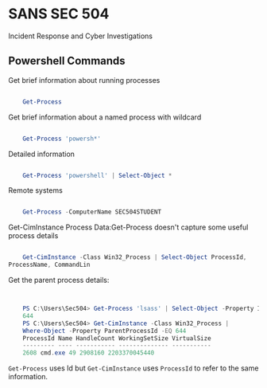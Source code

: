 # SANS SEC 504
Incident Response and Cyber Investigations

## Powershell Commands 


Get brief information about running processes

``` powershell

    Get-Process

```
Get brief information about a named process with wildcard

``` powershell

    Get-Process 'powersh*'
```

Detailed information

``` powershell

    Get-Process 'powershell' | Select-Object *

```



Remote systems

``` powershell

    Get-Process -ComputerName SEC504STUDENT

```

Get-CimInstance Process Data:Get-Process doesn't capture some useful process details

``` powershell

    Get-CimInstance -Class Win32_Process | Select-Object ProcessId,
ProcessName, CommandLin

```


Get the parent process details:


``` powershell


    PS C:\Users\Sec504> Get-Process 'lsass' | Select-Object -Property Id
    644
    PS C:\Users\Sec504> Get-CimInstance -Class Win32_Process |
    Where-Object -Property ParentProcessId -EQ 644
    ProcessId Name HandleCount WorkingSetSize VirtualSize
    --------- ---- ----------- -------------- -----------
    2608 cmd.exe 49 2908160 2203370045440

```

<code>Get-Process</code> uses Id but <code>Get-CimInstance</code> uses <code>ProcessId</code> to refer to the same information.